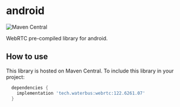 # android

![Maven Central](https://img.shields.io/maven-central/v/tech.waterbus/webrtc)

WebRTC pre-compiled library for android.

## How to use

This library is hosted on Maven Central. To include this library in your project:

```gradle
  dependencies {
    implementation 'tech.waterbus:webrtc:122.6261.07'
  }
```
